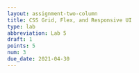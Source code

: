 ```yaml
---
layout: assignment-two-column
title: CSS Grid, Flex, and Responsive UI
type: lab
abbreviation: Lab 5
draft: 1
points: 5
num: 3
due_date: 2021-04-30
---
```

